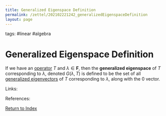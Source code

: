 ```yaml
---
title: Generalized Eigenspace Definition
permalink: /zettel/202102221242_generalizedEigenspaceDefinition
layout: page
---
```

tags: #linear #algebra

# Generalized Eigenspace Definition

If we have an [operator](202102082104_operatorDefinition) $T$ and $\lambda \in \mathbf{F}$, then the 
**generalized eigenspace** of $T$ corresponding to $\lambda$, denoted $G(\lambda, T)$ is defined to be 
the set of all [generalized eigenvectors](202102221239_generalizedEigenvectorDefinition) of $T$ corresponding to $\lambda$,
along with the $0$ vector.

Links: 

References: 

[Return to Index](index)
